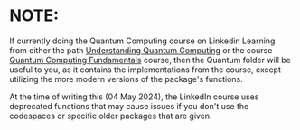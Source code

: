 # NOTE: 
If currently doing the Quantum Computing course on Linkedin Learning from either the path [Understanding Quantum Computing](https://www.linkedin.com/learning/paths/understanding-quantum-computing?u=2169170) or the course [Quantum Computing Fundamentals](https://www.linkedin.com/learning/quantum-computing-fundamentals/pauli-x-gate-with-qiskit?contextUrn=urn%3Ali%3AlyndaLearningPath%3A624e1280498eef99568f1926&u=2169170) course, then the Quantum folder will be useful to you, as it contains the implementations from the course, except utilizing the more modern versions of the package's functions.

At the time of writing this (04 May 2024), the LinkedIn course uses deprecated functions that may cause issues if you don't use the codespaces or specific older packages that are given.
